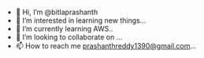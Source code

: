 - 👋 Hi, I’m @bitlaprashanth
- 👀 I’m interested in learning new things...
- 🌱 I’m currently learning AWS..
- 💞️ I’m looking to collaborate on ...
- 📫 How to reach me prashanthreddy1390@gmail.com...

<!---
bitlaprashanth/bitlaprashanth is a ✨ special ✨ repository because its `README.md` (this file) appears on your GitHub profile.
You can click the Preview link to take a look at your changes.
--->
